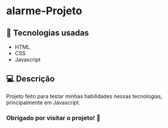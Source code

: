 # alarme-Projeto



## 📱 Tecnologias usadas

- HTML 
- CSS
- Javascript

## 💻 Descrição 

Projeto feito para testar minhas habilidades nessas tecnologias, principalmente em Javascript.

### Obrigado por visitar o projeto! 🧡
